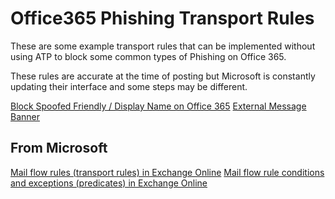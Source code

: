 # Office365 Phishing Transport Rules

These are some example transport rules that can be implemented without using ATP to block some common types of Phishing on Office 365.

These rules are accurate at the time of posting but Microsoft is constantly updating their interface and some steps may be different. 

[Block Spoofed Friendly / Display Name on Office 365](https://github.com/duocircle/Office365-Phishing-Rules/blob/master/friendly-from.md)
[External Message Banner](https://github.com/duocircle/Office365-Phishing-Rules/blob/master/external-message-banner.md)

## From Microsoft

[Mail flow rules (transport rules) in Exchange Online](https://docs.microsoft.com/en-us/exchange/security-and-compliance/mail-flow-rules/mail-flow-rules)
[Mail flow rule conditions and exceptions (predicates) in Exchange Online](https://docs.microsoft.com/en-us/exchange/security-and-compliance/mail-flow-rules/conditions-and-exceptions)